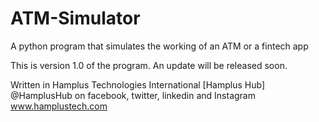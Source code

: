 # ATM-Simulator
A python program that simulates the working of an ATM or a fintech app

This is version 1.0 of the program. An update will be released soon.

Written in Hamplus Technologies International [Hamplus Hub]
@HamplusHub on facebook, twitter, linkedin and Instagram
www.hamplustech.com
